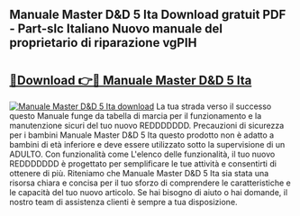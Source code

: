 ## Manuale Master D&D 5 Ita Download gratuit PDF - Part-sIc Italiano Nuovo manuale del proprietario di riparazione vgPIH

# <h2><a href="http://dfa3qp.blite.top/?on=Manuale+Master+D%26D+5+Ita">🔗Download 👉🔴 Manuale Master D&D 5 Ita</a></h2>

[![Manuale Master D&D 5 Ita download](https://i.imgur.com/lujVjoI.png)](http://dfa3qp.blite.top/?on=Manuale+Master+D%26D+5+Ita)
La tua strada verso il successo questo Manuale funge da tabella di marcia per il funzionamento e la manutenzione sicuri del tuo nuovo REDDDDDDD. Precauzioni di sicurezza per i bambini Manuale Master D&D 5 Ita questo prodotto non è adatto a bambini di età inferiore e deve essere utilizzato sotto la supervisione di un ADULTO. Con funzionalità come L'elenco delle funzionalità, il tuo nuovo REDDDDDDD è progettato per semplificare le tue attività e consentirti di ottenere di più. Riteniamo che Manuale Master D&D 5 Ita sia stata una risorsa chiara e concisa per il tuo sforzo di comprendere le caratteristiche e le capacità del tuo nuovo articolo. Se hai bisogno di aiuto o hai domande, il nostro team di assistenza clienti è sempre a tua disposizione.
